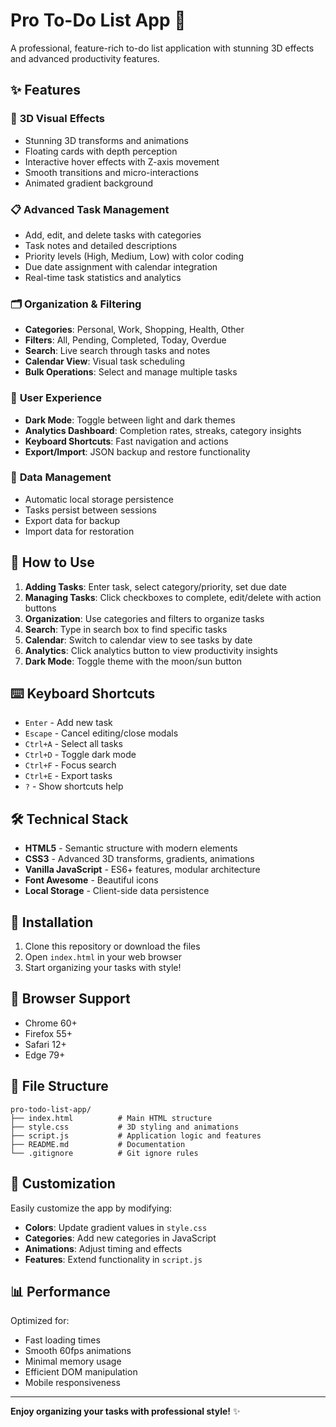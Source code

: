 # Pro To-Do List App 🚀

A professional, feature-rich to-do list application with stunning 3D effects and advanced productivity features.

## ✨ Features

### 🎨 **3D Visual Effects**
- Stunning 3D transforms and animations
- Floating cards with depth perception
- Interactive hover effects with Z-axis movement
- Smooth transitions and micro-interactions
- Animated gradient background

### 📋 **Advanced Task Management**
- Add, edit, and delete tasks with categories
- Task notes and detailed descriptions
- Priority levels (High, Medium, Low) with color coding
- Due date assignment with calendar integration
- Real-time task statistics and analytics

### 🗂️ **Organization & Filtering**
- **Categories**: Personal, Work, Shopping, Health, Other
- **Filters**: All, Pending, Completed, Today, Overdue
- **Search**: Live search through tasks and notes
- **Calendar View**: Visual task scheduling
- **Bulk Operations**: Select and manage multiple tasks

### 🌙 **User Experience**
- **Dark Mode**: Toggle between light and dark themes
- **Analytics Dashboard**: Completion rates, streaks, category insights
- **Keyboard Shortcuts**: Fast navigation and actions
- **Export/Import**: JSON backup and restore functionality

### 💾 **Data Management**
- Automatic local storage persistence
- Tasks persist between sessions
- Export data for backup
- Import data for restoration

## 🎯 How to Use

1. **Adding Tasks**: Enter task, select category/priority, set due date
2. **Managing Tasks**: Click checkboxes to complete, edit/delete with action buttons
3. **Organization**: Use categories and filters to organize tasks
4. **Search**: Type in search box to find specific tasks
5. **Calendar**: Switch to calendar view to see tasks by date
6. **Analytics**: Click analytics button to view productivity insights
7. **Dark Mode**: Toggle theme with the moon/sun button

## ⌨️ Keyboard Shortcuts

- `Enter` - Add new task
- `Escape` - Cancel editing/close modals
- `Ctrl+A` - Select all tasks
- `Ctrl+D` - Toggle dark mode
- `Ctrl+F` - Focus search
- `Ctrl+E` - Export tasks
- `?` - Show shortcuts help

## 🛠️ Technical Stack

- **HTML5** - Semantic structure with modern elements
- **CSS3** - Advanced 3D transforms, gradients, animations
- **Vanilla JavaScript** - ES6+ features, modular architecture
- **Font Awesome** - Beautiful icons
- **Local Storage** - Client-side data persistence

## 🚀 Installation

1. Clone this repository or download the files
2. Open `index.html` in your web browser
3. Start organizing your tasks with style!

## 📱 Browser Support

- Chrome 60+
- Firefox 55+
- Safari 12+
- Edge 79+

## 📁 File Structure

```
pro-todo-list-app/
├── index.html          # Main HTML structure
├── style.css           # 3D styling and animations
├── script.js           # Application logic and features
├── README.md           # Documentation
└── .gitignore          # Git ignore rules
```

## 🎨 Customization

Easily customize the app by modifying:
- **Colors**: Update gradient values in `style.css`
- **Categories**: Add new categories in JavaScript
- **Animations**: Adjust timing and effects
- **Features**: Extend functionality in `script.js`

## 📊 Performance

Optimized for:
- Fast loading times
- Smooth 60fps animations
- Minimal memory usage
- Efficient DOM manipulation
- Mobile responsiveness

---

**Enjoy organizing your tasks with professional style!** ✨
